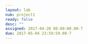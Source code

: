 ```yaml
---
layout: lab
num: project1
ready: false
desc: ""
assigned: 2017-04-20 08:00:00.00-7
due: 2017-05-04 23:59:59.00-7
---
```

<div markdown="1">
</div>
